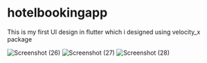 # hotelbookingapp

This is my first UI design in flutter which i designed using velocity_x package

![Screenshot (26)](https://user-images.githubusercontent.com/106663169/171628773-abfd04bd-d8c7-49bd-86ec-a385c983a61b.png)
![Screenshot (27)](https://user-images.githubusercontent.com/106663169/171628790-259b8d34-cb28-49ae-9ec4-7b6d2fa671cf.png)
![Screenshot (28)](https://user-images.githubusercontent.com/106663169/171628813-47323f34-e4e3-4ea4-9939-970d527fe0e7.png)
